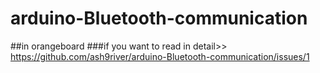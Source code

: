 # arduino-Bluetooth-communication
##in orangeboard
###if you want to read in detail>> https://github.com/ash9river/arduino-Bluetooth-communication/issues/1
